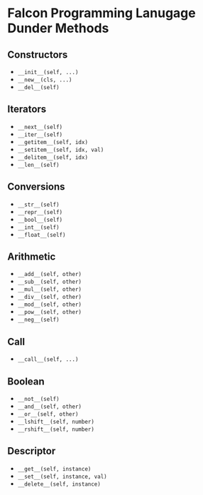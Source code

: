 # Falcon Programming Lanugage Dunder Methods

## Constructors
- ```__init__(self, ...)```
- ```__new__(cls, ...)```
- ```__del__(self)``` 

## Iterators
- ```__next__(self)```
- ```__iter__(self)```
- ```__getitem__(self, idx)```
- ```__setitem__(self, idx, val)```
- ```__delitem__(self, idx)```
- ```__len__(self)```

## Conversions
- ```__str__(self)```
- ```__repr__(self)```
- ```__bool__(self)```
- ```__int__(self)```
- ```__float__(self)```

## Arithmetic
- ```__add__(self, other)```
- ```__sub__(self, other)```
- ```__mul__(self, other)```
- ```__div__(self, other)```
- ```__mod__(self, other)```
- ```__pow__(self, other)```
- ```__neg__(self)```

## Call
- ```__call__(self, ...)```

## Boolean
- ```__not__(self)```
- ```__and__(self, other)```
- ```__or__(self, other)```
- ```__lshift__(self, number)```
- ```__rshift__(self, number)```

## Descriptor
- ```__get__(self, instance)```
- ```__set__(self, instance, val)```
- ```__delete__(self, instance)```
